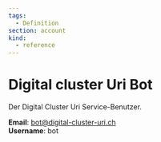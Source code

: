```yaml
---
tags:
  - Definition
section: account
kind:
  - reference
---
```

# Digital cluster Uri Bot

Der Digital Cluster Uri Service-Benutzer.

**Email**: bot@digital-cluster-uri.ch\
**Username**: bot
